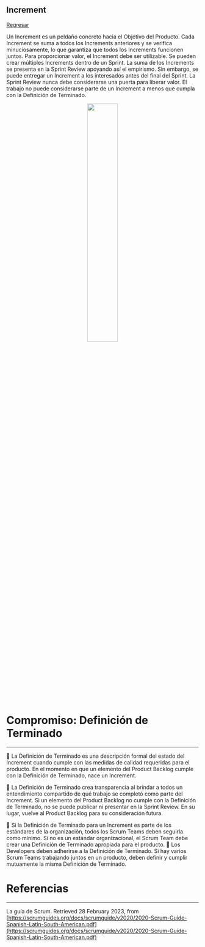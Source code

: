 ## Increment

[Regresar](/CodingBootcampsESPOL-SCRUM/)

Un Increment es un peldaño concreto hacia el Objetivo del Producto. Cada Increment se suma a todos los Increments anteriores y se verifica minuciosamente, lo que garantiza que todos los Increments funcionen juntos. Para proporcionar valor, el Increment debe ser utilizable.
Se pueden crear múltiples Increments dentro de un Sprint. La suma de los Increments se presenta en la Sprint Review apoyando así el empirismo. Sin embargo, se puede entregar un Increment a los interesados antes del final del Sprint. La Sprint Review nunca debe considerarse una puerta para liberar valor.
El trabajo no puede considerarse parte de un Increment a menos que cumpla con la Definición de Terminado.

<p align="center">
<img src="https://i0.wp.com/guntherverheyen.com/wp-content/uploads/2015/11/scaled-scrum-singular-scrum.png?ssl=1" width="40%"/>
</p>

Compromiso: Definición de Terminado 
===========

* * *

🔹 La Definición de Terminado es una descripción formal del estado del Increment cuando cumple con las medidas de calidad requeridas para el producto. En el momento en que un elemento del Product Backlog cumple con la Definición de Terminado, nace un Increment.

🔹 La Definición de Terminado crea transparencia al brindar a todos un entendimiento compartido de qué trabajo se completó como parte del Increment. Si un elemento del Product Backlog no cumple con la Definición de Terminado, no se puede publicar ni presentar en la Sprint Review. En su lugar, vuelve al Product Backlog para su consideración futura.

🔹 Si la Definición de Terminado para un Increment es parte de los estándares de la organización, todos los Scrum Teams deben seguirla como mínimo. Si no es un estándar organizacional, el Scrum Team debe crear una Definición de Terminado apropiada para el producto.
🔹 Los Developers deben adherirse a la Definición de Terminado. Si hay varios Scrum Teams trabajando juntos en un producto, deben definir y cumplir mutuamente la misma Definición de Terminado.

Referencias 
===========

* * *

La guía de Scrum. Retrieved 28 February 2023, from [https://scrumguides.org/docs/scrumguide/v2020/2020-Scrum-Guide-Spanish-Latin-South-American.pdf](https://scrumguides.org/docs/scrumguide/v2020/2020-Scrum-Guide-Spanish-Latin-South-American.pdf)